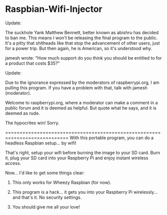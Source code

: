 Raspbian-Wifi-Injector
======================

Update:

The suckhole Yank Matthew Bennett, better known as abishru has decided to ban me.  This means I won't be releasing the final program to the public.  It's a pitty that shitheads like that stop the advancement of other users, just for a power trip.  But then again, he is American, so it's understood why.

jamesh wrote:
  "How much support do you think you should be entitled to for a product that costs $35?"

Update:

Due to the ignorance expressed by the moderators of raspberrypi.org, I am pulling this program.  If you have a problem with that, talk with jamesh (moderator).

Welcome to raspberrypi.org, where a moderator can make a comment in a public forum and it is deemed as helpful.  But quote what he says, and it is deemed as rude.

The hypocrites win!  Sorry.

============================================================================
With this portable program, you can do a headless Raspbian setup... by wifi!

That's right, setup your wifi before burning the image to your SD card.  Burn it, plug your SD card into your Raspberry Pi and enjoy instant wireless access.

Now... I'd like to get some things clear:

1) This only works for Wheezy Raspbian (for now).

2) This program is a hack... it gets you into your Raspberry Pi wirelessly... and that's it.  No security settings.

3) You should give me all your love!


